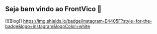 ## Seja bem vindo ao FrontVico 👋

[![Blog]] https://img.shields.io/badge/Instagram-E4405F?style=for-the-badge&logo=instagram&logoColor=white
